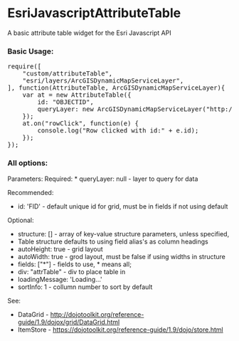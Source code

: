 EsriJavascriptAttributeTable
============================

A basic attribute table widget for the Esri Javascript API

<h3>Basic Usage:</h3>
<pre>
require([
	"custom/attributeTable",
	"esri/layers/ArcGISDynamicMapServiceLayer",
], function(AttributeTable, ArcGISDynamicMapServiceLayer){
	var at = new AttributeTable({
		id: "OBJECTID",
		queryLayer: new ArcGISDynamicMapServiceLayer("http://sampleserver1.arcgisonline.com/ArcGIS/rest/services/Louisville/LOJIC_LandRecords_Louisville/MapServer/1"),
	});
	at.on("rowClick", function(e) {
		console.log("Row clicked with id:" + e.id);
	});
});
</pre>

<h3>All options:</h3>
Parameters:
Required:
 * queryLayer: null - layer to query for data

Recommended: 
 * id: 'FID' - default unique id for grid, must be in fields if not using default

Optional:
 * structure: [] - array of key-value structure parameters, unless specified, 
 * Table structure defaults to using field alias's as column headings
 * autoHeight: true - grid layout
 * autoWidth: true - grod layout, must be false if using widths in structure
 * fields: ["*"] - fields to use, * means all; 
 * div: "attrTable" - div to place table in
 * loadingMessage: 'Loading...'
 * sortInfo: 1 - collumn number to sort by default

See:
 * DataGrid - http://dojotoolkit.org/reference-guide/1.9/dojox/grid/DataGrid.html
 * ItemStore - https://dojotoolkit.org/reference-guide/1.9/dojo/store.html
